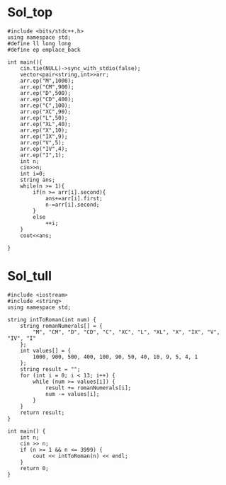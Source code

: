 # Sol_top

    #include <bits/stdc++.h>
    using namespace std;
    #define ll long long
    #define ep emplace_back
    
    int main(){
        cin.tie(NULL)->sync_with_stdio(false);
        vector<pair<string,int>>arr;
        arr.ep("M",1000);
        arr.ep("CM",900);
        arr.ep("D",500);
        arr.ep("CD",400);
        arr.ep("C",100);
        arr.ep("XC",90);
        arr.ep("L",50);
        arr.ep("XL",40);
        arr.ep("X",10);
        arr.ep("IX",9);
        arr.ep("V",5);
        arr.ep("IV",4);
        arr.ep("I",1);
        int n;
        cin>>n;
        int i=0;
        string ans;
        while(n >= 1){
            if(n >= arr[i].second){
                ans+=arr[i].first;
                n-=arr[i].second;
            }
            else
                ++i;
        }
        cout<<ans;

    }

# Sol_tull
    #include <iostream>
    #include <string>
    using namespace std;
    
    string intToRoman(int num) {
        string romanNumerals[] = {
            "M", "CM", "D", "CD", "C", "XC", "L", "XL", "X", "IX", "V", "IV", "I"
        };
        int values[] = {
            1000, 900, 500, 400, 100, 90, 50, 40, 10, 9, 5, 4, 1
        };
        string result = "";
        for (int i = 0; i < 13; i++) {
            while (num >= values[i]) {
                result += romanNumerals[i];
                num -= values[i];
            }
        }
        return result;
    }
    
    int main() {
        int n;
        cin >> n;
        if (n >= 1 && n <= 3999) {
            cout << intToRoman(n) << endl;
        }
        return 0;
    }
    

